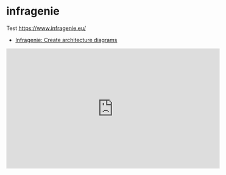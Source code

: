 # infragenie
Test https://www.infragenie.eu/

- [Infragenie: Create architecture diagrams](https://www.youtube.com/watch?v=XF5n-kkLiAw)


<iframe width="560" height="315" src="https://www.youtube.com/embed/XF5n-kkLiAw" title="YouTube video player" frameborder="0" allow="accelerometer; autoplay; clipboard-write; encrypted-media; gyroscope; picture-in-picture" allowfullscreen></iframe>
